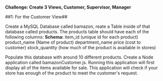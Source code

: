 **Challenge: Create 3 Views, Customer, Supervisor, Manager**

##1: For the Customer View##

Create a MySQL Database called bamazon, reate a Table inside of that database called products.
The products table should have each of the following columns:
**Schema:**
item_id (unique id for each product)
product_name (Name of product)
department_name
price (cost to customer)
stock_quantity (how much of the product is available in stores)

Populate this database with around 10 different products. Create a Node application called bamazonCustomer.js. Running this application will first display all of the items available for sale. This application will check if your store has enough of the product to meet the customer's request.
